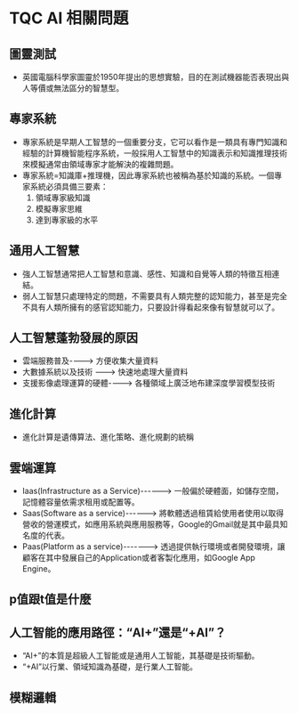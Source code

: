 # TQC AI 相關問題
## 圖靈測試
* 英國電腦科學家圖靈於1950年提出的思想實驗，目的在測試機器能否表現出與人等價或無法區分的智慧型。
## 專家系統
* 專家系統是早期人工智慧的一個重要分支，它可以看作是一類具有專門知識和經驗的計算機智能程序系統，一般採用人工智慧中的知識表示和知識推理技術來模擬通常由領域專家才能解決的複雜問題。
* 專家系統=知識庫+推理機，因此專家系統也被稱為基於知識的系統。一個專家系統必須具備三要素：
   1. 領域專家級知識
   2. 模擬專家思維
   3. 達到專家級的水平
## 通用人工智慧
* 強人工智慧通常把人工智慧和意識、感性、知識和自覺等人類的特徵互相連結。
* 弱人工智慧只處理特定的問題，不需要具有人類完整的認知能力，甚至是完全不具有人類所擁有的感官認知能力，只要設計得看起來像有智慧就可以了。
## 人工智慧蓬勃發展的原因
* 雲端服務普及----> 方便收集大量資料
* 大數據系統以及技術 ---> 快速地處理大量資料
* 支援影像處理運算的硬體----> 各種領域上廣泛地布建深度學習模型技術
## 進化計算
* 進化計算是遺傳算法、進化策略、進化規劃的統稱
## 雲端運算
* Iaas(Infrastructure as a Service)------> 一般偏於硬體面，如儲存空間，記憶體容量依需求租用或配置等。
* Saas(Software as a service)------> 將軟體透過租賃給使用者使用以取得營收的營運模式，如應用系統與應用服務等，Google的Gmail就是其中最具知名度的代表。 
* Paas(Platform as a service)-------> 透過提供執行環境或者開發環境，讓顧客在其中發展自己的Application或者客製化應用，如Google App Engine。
## p值跟t值是什麼
## 人工智能的應用路徑：“AI+”還是“+AI”？
* “AI+”的本質是超級人工智能或是通用人工智能，其基礎是技術驅動。
* “+AI”以行業、領域知識為基礎，是行業人工智能。
## 模糊邏輯
